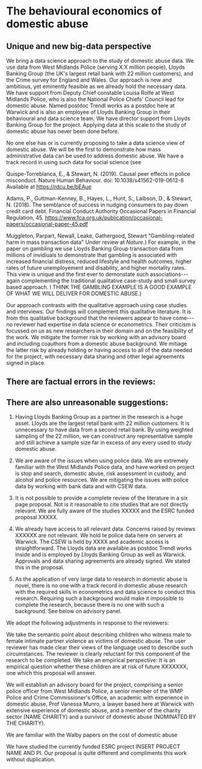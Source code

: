 # The behavioural economics of domestic abuse

## Unique and new big-data perspective

We bring a data science approach to the study of domestic abuse data. We use data from West Midlands Police (serving X.X million people), Lloyds Banking Group (the UK's largest retail bank with 22 million customers), and the Crime survey for England and Wales. Our approach is new and ambitious, yet eminently feasible as we already hold the necessary data. We have support from Deputy Chief constable Louisa Rolfe at West Midlands Police, who is also the National Police Chiefs' Council lead for domestic abuse. Named postdoc Trendl works as a postdoc here at Warwick and is also an employee of Lloyds Banking Group in their behavioural and data science team. We have director support from Lloyds Banking Group for the project. Applying data at this scale to the study of domestic abuse has never been done before. 

No one else has or is currently proposing to take a data science view of domestic abuse. We will be the first to demonstrate how mass administrative data can be used to address domestic abuse. We have a track record in using such data for social science (see 

Quispe-Torreblanca, E., & Stewart, N. (2019). Causal peer effects in police misconduct. Nature Human Behaviour. doi: 10.1038/s41562-019-0612-8 Available at https://rdcu.be/bEAue

Adams, P., Guttman-Kenney, B., Hayes, L., Hunt, S., Laibson, D., & Stewart, N. (2018). The semblance of success in nudging consumers to pay down credit card debt. Financial Conduct Authority Occasional Papers in Financial Regulation, 45. https://www.fca.org.uk/publication/occasional-papers/occasional-paper-45.pdf

Muggleton, Parpart, Newall, Leake, Gathergood, Stewart "Gambling-related harm in mass transaction data" Under review at _Nature_.) For example, in the paper on gambling we use Lloyds Banking Group transaction data from millions of invidiuals to demonstrate that gambling is associated with increased financial distress, reduced lifestyle and health outcomes, higher rates of future unemployement and disability, and higher mortality rates. This view is unique and the first ever to demonstate such associations---again complementing the traditional qualitative case-study and small survey based approach. I THINK THE GAMBLING EXAMPLE IS A GOOD EXAMPLE OF WHAT WE WILL DELIVER FOR DOMESTIC ABUSE.)

Our approach contrasts with the qualitative approach using case studies and interviews. Our findings will complement this qualitative literature. It is from this qualitative background that the reviewers appear to have come---no reviewer had expertise in data science or econometrics. Their criticism is focussed on us as new researchers in their domain and on the feasibility of the work. We mitigate the former risk by working with an advisory board and including coauthors from a domestic abuse background. We mitiage the latter risk by already holding or having access to all of the data needed for the project, with necessary data sharing and other legal agreements signed in place. 

## There are factual errors in the reviews:



## There are also unreasonable suggestions:

1. Having Lloyds Banking Group as a partner in the research is a huge asset. Lloyds are the largest retail bank with 22 million customers. It is unnecessary to have data from a second retail bank. By using weighted sampling of the 22 million, we can construct any representative sample and still achieve a sample size far in excess of any every used to study domestic abuse.

2. We are aware of the issues when using police data. We are extremely familiar with the West Midlands Police data, and have worked on project is stop and search, domestic abuse, risk assessment in custody, and alcohol and police resources. We are mitigating the issues with police data by working with bank data and with CSEW data. 

3. It is not possible to provide a complete review of the literature in a six page proposal. Not is it reasonable to cite studies that are not directly relevant. We are fully aware of the studies XXXXX and the ESRC funded proposal XXXXX.

4. We already have access to all relevant data. Concerns raised by reviews XXXXXX are not relevant. We hold te police data here on servers at Warwick. The CSEW is held by XXXX and academic access is straightforward. The Lloyds data are available as postdoc Trendl works inside and is employed by Lloyds Banking Group as well as Warwick. Approvals and data sharing agreements are already signed. We stated this in the proposal.

5. As the application of very large data to research in domestic abuse is novel, there is no one with a track record in domestic abuse research with the required skills in econometrics and data science to conduct this research. Requiring such a background would make it impossible to complete the research, because there is no one with such a background. See below on advisory panel. 

We adopt the following adjustments in response to the reviewers:

We take the semantic point about describing children who witness male to female intimate partner violence as victims of domestic abuse. The user reviewer has made clear their views of the language used to describe such circumstances. The reviewer is clearly reluctant for this component of the research to be completed. We take an empirical perspective: It is an empirical question whether these children are at risk of future XXXXXXX, one which this proposal will answer. 

We will establish an advisory board for the project, comprising a senior police officer from West Midlands Police, a senior member of the WMP Police and Crime Commissioner's Office, an academic with experience in domestic abuse, Prof Vanessa Munro, a lawyer based here at Warwick with extensive experience of domestic abuse, and a member of the charity sector (NAME CHARITY) and a survivor of domestic abuse (NOMINATED BY THE CHARITY).

We are familiar with the Walby papers on the cost of domestic abuse 

We have studied the currently funded ESRC project INSERT PROJECT NAME AND PI. Our proposal is quite different and compliments this work without duplication.


